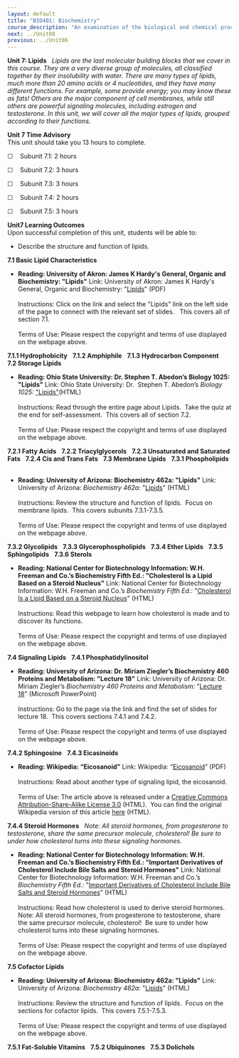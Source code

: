 ```yaml
---
layout: default
title: "BIO401: Biochemistry"
course_description: "An examination of the biological and chemical processes necessary to sustain life. Topics include: the structure and synthesis of amino acids and proteins, enzymatic activity, regulation and production of enzymes, the structure and function of carbohydrates, nucleic acids, and lipids, DNA, RNA, cellular metabolism, the biochemistry of genes and chromosomes, biochemical signaling, and laboratory techniques."
next: ../Unit08
previous: ../Unit06
---
```

**Unit 7: Lipids** <span id="7"></span> 
*Lipids are the last molecular building blocks that we cover in this
course. They are a very diverse group of molecules, all classified
together by their insolubility with water. There are many types of
lipids, much more than 20 amino acids or 4 nucleotides, and they have
many different functions. For example, some provide energy; you may know
these as fats! Others are the major component of cell membranes, while
still others are powerful signaling molecules, including estrogen and
testosterone. In this unit, we will cover all the major types of lipids,
grouped according to their functions.*

**Unit 7 Time Advisory**  
This unit should take you 13 hours to complete.

☐    Subunit 7.1: 2 hours

☐    Subunit 7.2: 3 hours

☐    Subunit 7.3: 3 hours

☐    Subunit 7.4: 2 hours

☐    Subunit 7.5: 3 hours

**Unit7 Learning Outcomes**  
Upon successful completion of this unit, students will be able to:

-   Describe the structure and function of lipids.

**7.1 Basic Lipid Characteristics** <span id="7.1"></span> 
-   **Reading: University of Akron: James K Hardy's General, Organic and
    Biochemistry: "Lipids"**
    Link: University of Akron: James K Hardy's General, Organic and
    Biochemistry:
    "[Lipids](https://web.archive.org/web/20131109132346/http://ull.chemistry.uakron.edu/genobc/)"
    (PDF)  
        
     Instructions: Click on the link and select the "Lipids" link on the
    left side of the page to connect with the relevant set of slides.  
    This covers all of section 7.1.  
        
     Terms of Use: Please respect the copyright and terms of use
    displayed on the webpage above.

**7.1.1 Hydrophobicity** <span id="7.1.1"></span> 
**7.1.2 Amphiphile** <span id="7.1.2"></span> 
**7.1.3 Hydrocarbon Component** <span id="7.1.3"></span> 
**7.2 Storage Lipids** <span id="7.2"></span> 
-   **Reading: Ohio State University: Dr. Stephen T. Abedon’s Biology
    1025: "Lipids"**
    Link: Ohio State University: Dr.  Stephen T. Abedon’s *Biology
    1025:*
    ["Lipids"](http://www.mansfield.ohio-state.edu/%7Esabedon/biol1030.htm)(HTML)  
        
     Instructions: Read through the entire page about Lipids.  Take the
    quiz at the end for self-assessment.  This covers all of section
    7.2.  
        
     Terms of Use: Please respect the copyright and terms of use
    displayed on the webpage above.

**7.2.1 Fatty Acids** <span id="7.2.1"></span> 
**7.2.2 Triacylglycerols** <span id="7.2.2"></span> 
**7.2.3 Unsaturated and Saturated Fats** <span id="7.2.3"></span> 
**7.2.4 Cis and Trans Fats** <span id="7.2.4"></span> 
**7.3 Membrane Lipids** <span id="7.3"></span> 
**7.3.1 Phospholipids** <span id="7.3.1"></span> 
-   **Reading: University of Arizona: Biochemistry 462a: "Lipids"**
    Link: University of Arizona: *Biochemistry 462a:*
    "[Lipids](http://www.biochem.arizona.edu/classes/bioc462/462a/NOTES/LIPIDS/Lipids.html)"
    (HTML)  
        
     Instructions: Review the structure and function of lipids.  Focus
    on membrane lipids.  This covers subunits 7.3.1-7.3.5.  
        
     Terms of Use: Please respect the copyright and terms of use
    displayed on the webpage above.

**7.3.2 Glycolipids** <span id="7.3.2"></span> 
**7.3.3 Glycerophospholipids** <span id="7.3.3"></span> 
**7.3.4 Ether Lipids** <span id="7.3.4"></span> 
**7.3.5 Sphingolipids** <span id="7.3.5"></span> 
**7.3.6 Sterols** <span id="7.3.6"></span> 
-   **Reading: National Center for Biotechnology Information: W.H.
    Freeman and Co.’s Biochemistry Fifth Ed.: "Cholesterol Is a Lipid
    Based on a Steroid Nucleus"**
    Link: National Center for Biotechnology Information: W.H. Freeman
    and Co.’s *Biochemistry Fifth Ed.:* "[Cholesterol Is a Lipid Based
    on a Steroid
    Nucleus](http://www.ncbi.nlm.nih.gov/bookshelf/br.fcgi?book=stryer&part=A1643#A1652)"
    (HTML)  
        
     Instructions: Read this webpage to learn how cholesterol is made
    and to discover its functions.  
        
     Terms of Use: Please respect the copyright and terms of use
    displayed on the webpage above.

**7.4 Signaling Lipids** <span id="7.4"></span> 
**7.4.1 Phosphatidylinositol** <span id="7.4.1"></span> 
-   **Reading: University of Arizona: Dr. Miriam Ziegler’s Biochemistry
    460 Proteins and Metabolism: "Lecture 18"**
    Link: University of Arizona: Dr. Miriam Ziegler’s *Biochemistry 460*
    *Proteins and Metabolism:* "[Lecture
    18](http://www.biochem.arizona.edu/classes/bioc460/spring/460web/pages/lectures.html)"
    (Microsoft PowerPoint)  
        
     Instructions: Go to the page via the link and find the set of
    slides for lecture 18.  This covers sections 7.4.1 and 7.4.2.  
        
     Terms of Use: Please respect the copyright and terms of use
    displayed on the webpage above.

**7.4.2 Sphingosine** <span id="7.4.2"></span> 
**7.4.3 Eicasinoids** <span id="7.4.3"></span> 
-   **Reading: Wikipedia: “Eicosanoid”**
    Link: Wikipedia:
    “[Eicosanoid](https://resources.saylor.org/wwwresources/archived/site/wp-content/uploads/2012/02/BIO401_Wikipedia_Eicosanoi_2.7.2012.pdf)”
    (PDF)  
        
     Instructions: Read about another type of signaling lipid, the
    eicosanoid.  
        
     Terms of Use: The article above is released under a [Creative
    Commons Attribution-Share-Alike License
    3.0](http://creativecommons.org/licenses/by-sa/3.0/) (HTML).  You
    can find the original Wikipedia version of this article
    [here](http://en.wikipedia.org/wiki/Eicosanoid) (HTML).

**7.4.4 Steroid Hormones** <span id="7.4.4"></span> 
*Note: All steroid hormones, from progesterone to testosterone, share
the same precursor molecule, cholesterol! Be sure to under how
cholesterol turns into these signaling hormones.*

-   **Reading: National Center for Biotechnology Information: W.H.
    Freeman and Co.’s Biochemistry Fifth Ed.: "Important Derivatives of
    Cholesterol Include Bile Salts and Steroid Hormones"**
    Link: National Center for Biotechnology Information: W.H. Freeman
    and Co.’s *Biochemistry Fifth Ed.:* "[Important Derivatives of
    Cholesterol Include Bile Salts and Steroid
    Hormones](http://www.ncbi.nlm.nih.gov/bookshelf/br.fcgi?book=stryer&part=A3653#A3657)"
    (HTML)  
        
     Instructions: Read how cholesterol is used to derive steroid
    hormones.  
     Note: All steroid hormones, from progesterone to testosterone,
    share the same precursor molecule, cholesterol!  Be sure to under
    how cholesterol turns into these signaling hormones.  
        
     Terms of Use: Please respect the copyright and terms of use
    displayed on the webpage above.

**7.5 Cofactor Lipids** <span id="7.5"></span> 
-   **Reading: University of Arizona: Biochemistry 462a: "Lipids"**
    Link: University of Arizona: *Biochemistry 462a:*
    "[Lipids](http://www.biochem.arizona.edu/classes/bioc462/462a/NOTES/LIPIDS/Lipids.html)"
    (HTML)  
        
     Instructions: Review the structure and function of lipids.  Focus
    on the sections for cofactor lipids.  This covers 7.5.1-7.5.3.  
        
     Terms of Use: Please respect the copyright and terms of use
    displayed on the webpage above.

**7.5.1 Fat-Soluble Vitamins** <span id="7.5.1"></span> 
**7.5.2 Ubiquinones** <span id="7.5.2"></span> 
**7.5.3 Dolichols** <span id="7.5.3"></span> 
